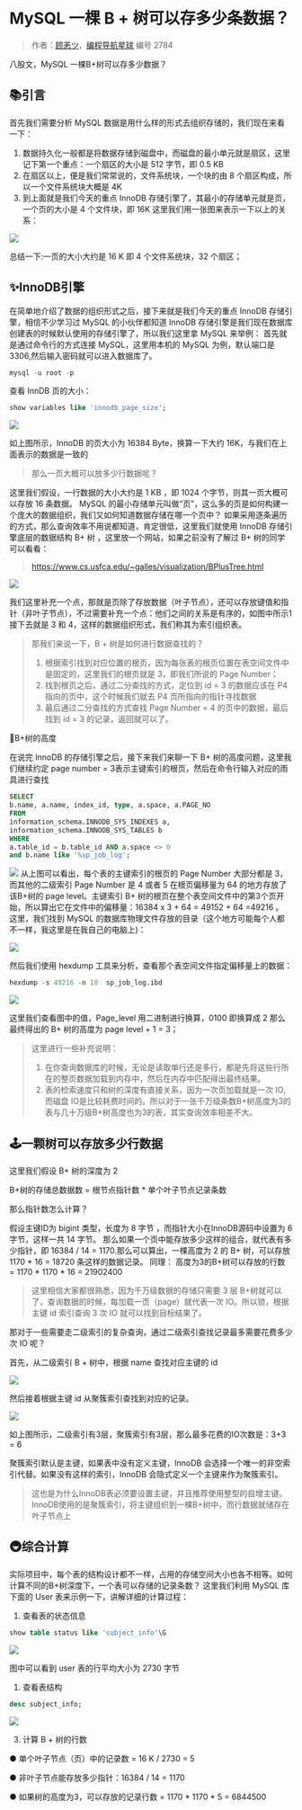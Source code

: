 # MySQL 一棵 B + 树可以存多少条数据？

> 作者：[顾恙ツ](https://juejin.cn/user/128017175944557)，[编程导航星球](https://wx.zsxq.com/dweb2/index/group/51122858222824) 编号 2784

八股文，MySQL 一棵B+树可以存多少数据？

## 📚引言

首先我们需要分析 MySQL 数据是用什么样的形式去组织存储的，我们现在来看一下：

1. 数据持久化一般都是将数据存储到磁盘中，而磁盘的最小单元就是扇区，这里记下第一个重点：一个扇区的大小是 512 字节，即 0.5 KB
2. 在扇区以上，便是我们常常说的，文件系统块，一个块的由 8 个扇区构成，所以一个文件系统块大概是 4K
3. 到上面就是我们今天的重点 InnoDB 存储引擎了，其最小的存储单元就是页，一个页的大小是 4 个文件块，即 16K 这里我们用一张图来表示一下以上的关系：

![](https://pic.yupi.icu/5563/202311241820556.png) 

总结一下:一页的大小大约是 16 K 即 4 个文件系统块，32 个扇区；

## ✨InnoDB引擎

在简单地介绍了数据的组织形式之后，接下来就是我们今天的重点 InnoDB 存储引擎，相信不少学习过 MySQL 的小伙伴都知道 InnoDB 存储引擎是我们现在数据库创建表的时候默认使用的存储引擎了，所以我们这里拿 MySQL 来举例： 首先就是通过命令行的方式连接 MySQL，这里用本机的 MySQL 为例，默认端口是 3306,然后输入密码就可以进入数据库了。

```sql
mysql -u root -p
```

查看 InnDB 页的大小：

```sql
show variables like 'innodb_page_size';
```

![](https://pic.yupi.icu/5563/202311241820550.png)

如上图所示，InnoDB 的页大小为 16384 Byte，换算一下大约 16K，与我们在上面表示的数据是一致的

> 那么一页大概可以放多少行数据呢？

这里我们假设，一行数据的大小大约是 1 KB ，即 1024 个字节，则其一页大概可以存放 16 条数据。 MySQL 的最小存储单元叫做“页”，这么多的页是如何构建一个庞大的数据组织，我们又如何知道数据存储在哪一个页中？ 如果采用逐条遍历的方式，那么查询效率不用说都知道，肯定很低，这里我们就使用 InnoDB 存储引擎底层的数据结构 B+ 树 ，这里放一个网站，如果之前没有了解过 B+ 树的同学可以看看：

> https://www.cs.usfca.edu/~galles/visualization/BPlusTree.html

![](https://pic.yupi.icu/5563/202311241820569.png)

我们这里补充一个点，那就是页除了存放数据（叶子节点），还可以存放键值和指针（非叶子节点），不过需要补充一个点：他们之间的关系是有序的，如图中所示1接下去就是 3 和 4，这样的数据组织形式，我们称其为索引组织表。

> 那我们来说一下，B + 树是如何进行数据查找的？
>
> 1. 根据索引找到对应位置的根页，因为每张表的根页位置在表空间文件中是固定的，这里我们的根页就是 3，即我们所说的 Page Number；
> 2. 找到根页之后，通过二分查找的方式，定位到 id = 3 的数据应该在 P4 指向的页中，这个时候我们就去 P4 页所指向的指针寻找数据
> 3. 最后通过二分查找的方式查找 Page Number = 4 的页中的数据，最后找到 id = 3 的记录，返回就可以了。

🔭B+树的高度

在说完 InnoDB 的存储引擎之后，接下来我们来聊一下 B+ 树的高度问题，这里我们继续约定 page number = 3表示主键索引的根页，然后在命令行输入对应的雨具进行查找

```sql
SELECT
b.name, a.name, index_id, type, a.space, a.PAGE_NO
FROM
information_schema.INNODB_SYS_INDEXES a,
information_schema.INNODB_SYS_TABLES b
WHERE
a.table_id = b.table_id AND a.space <> 0
and b.name like '%sp_job_log';
```

![](https://pic.yupi.icu/5563/202311241820583.png) 从上图可以看出，每个表的主键索引的根页的 Page Number 大部分都是 3，而其他的二级索引 Page Number 是 4 或者 5 在根页偏移量为 64 的地方存放了该B+树的 page level。主键索引 B+ 树的根页在整个表空间文件中的第3个页开始，所以算出它在文件中的偏移量：16384 x 3 + 64 = 49152 + 64 =49216 。 这里，我们找到 MySQL 的数据库物理文件存放的目录（这个地方可能每个人都不一样，我这里是在我自己的电脑上)：

![](https://pic.yupi.icu/5563/202311241820553.png)

然后我们使用 hexdump 工具来分析，查看那个表空间文件指定偏移量上的数据：

```sql
hexdump -s 49216 -n 10  sp_job_log.ibd
```

![](https://pic.yupi.icu/5563/202311241820562.png) 

这里我们查看图中的值，Page_level 用二进制进行换算，0100 即换算成 2 那么最终得出的 B+ 树的高度为 page level + 1 = 3；

> 这里进行一些补充说明：
>
> 1. 在你查询数据库的时候，无论是读取单行还是多行，都是先将这些行所在的整页数据加载到内存中，然后在内存中匹配得出最终结果。
> 2. 表的检索速度只和树的深度有直接关系，因为一次页加载就是一次 IO,而磁盘 IO是比较耗费时间的。所以对于一张千万级条数B+树高度为3的表与几十万级B+树高度也为3的表，其实查询效率相差不大。

## 🕹️一颗树可以存放多少行数据

这里我们假设 B+ 树的深度为 2

B+树的存储总数据数 = 根节点指针数 * 单个叶子节点记录条数

那么指针数怎么计算？

假设主键ID为 bigint 类型，长度为 8 字节 ，而指针大小在InnoDB源码中设置为 6 字节，这样一共 14 字节。 那么如果一个页中能存放多少这样的组合，就代表有多少指针，即 16384 / 14 = 1170.那么可以算出，一棵高度为 2 的 B+ 树，可以存放 1170 * 16 = 18720 条这样的数据记录。 同理： 高度为3的B+树可以存放的行数 = 1170 * 1170 * 16 = 21902400

> 这里相信大家都很熟悉，因为千万级数据的存储只需要 3 层 B+树就可以了，查询数据的时候，每加载一页（page）就代表一次 IO。所以锁，根据主键 id 索引查询 3 次 IO 就可以找到目标结果了。

那对于一些需要走二级索引的复杂查询，通过二级索引查找记录最多需要花费多少次 IO 呢？

首先，从二级索引 B + 树中，根据 name 查找对应主键的 id

![](https://pic.yupi.icu/5563/202311241820196.png)

然后接着根据主键 id 从聚簇索引查找到对应的记录。

![](https://pic.yupi.icu/5563/202311241820208.png)

如上图所示，二级索引有3层，聚簇索引有3层，那么最多花费的IO次数是：3+3 = 6

聚簇索引默认是主键，如果表中没有定义主键，InnoDB 会选择一个唯一的非空索引代替。如果没有这样的索引，InnoDB 会隐式定义一个主键来作为聚簇索引。

> 这也是为什么InnoDB表必须要设置主键，并且推荐使用整型的自增主键。 InnoDB使用的是聚簇索引，将主键组织到一棵B+树中，而行数据就储存在叶子节点上

## 🚇综合计算

实际项目中，每个表的结构设计都不一样，占用的存储空间大小也各不相等。如何计算不同的B+树深度下，一个表可以存储的记录条数？ 这里我们利用 MySQL 库下面的 User 表来示例一下，讲解详细的计算过程：

1. 查看表的状态信息

```sql
show table status like 'subject_info'\G
```

![](https://pic.yupi.icu/5563/202311241820217.png) 

图中可以看到 user 表的行平均大小为 2730 字节

1. 查看表结构

```sql
desc subject_info;
```

![](https://pic.yupi.icu/5563/202311241820224.png) 

3. 计算 B + 树的行数

● 单个叶子节点（页）中的记录数 = 16 K / 2730 = 5

● 非叶子节点能存放多少指针：16384 / 14 = 1170

● 如果树的高度为3，可以存放的记录行数 = 1170 * 1170 * 5 = 6844500